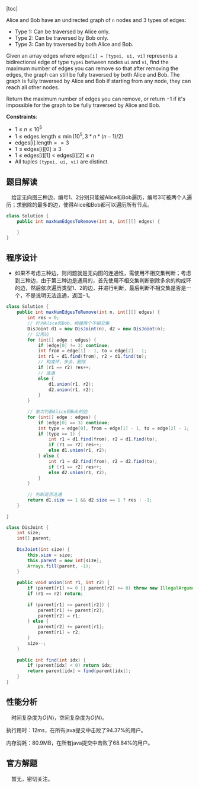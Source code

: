 [toc]

Alice and Bob have an undirected graph of `n` nodes and 3 types of edges:

* Type 1: Can be traversed by Alice only.
* Type 2: Can be traversed by Bob only.
* Type 3: Can by traversed by both Alice and Bob.

Given an array edges where `edges[i] = [typei, ui, vi]` represents a bidirectional edge of type `typei` between nodes `ui` and `vi`, find the maximum number of edges you can remove so that after removing the edges, the graph can still be fully traversed by both Alice and Bob. The graph is fully traversed by Alice and Bob if starting from any node, they can reach all other nodes.

Return the maximum number of edges you can remove, or return $-1$ if it's impossible for the graph to be fully traversed by Alice and Bob.



**Constraints**:

* $1 \le n \le 10^5$
* $1 \le \text{edges.length} \le \min(10^5, 3 * n * (n-1) / 2)$
* $\text{edges[i].length} == 3$
* $1 \le \text{edges[i][0]} \le 3$
* $1 \le \text{edges[i][1]} < \text{edges[i][2]} \le n$
* All tuples `(typei, ui, vi)` are distinct.



## 题目解读

&emsp;给定无向图三种边，编号$1$、$2$分别只能被Alice和Bob遍历，编号$3$可被两个人遍历；求删除的最多的边，使得Alice和Bob都可以遍历所有节点。

```java
class Solution {
    public int maxNumEdgesToRemove(int n, int[][] edges) {

    }
}
```

## 程序设计

* 如果不考虑三种边，则问题就是无向图的连通性，需使用不相交集判断；考虑到三种边，由于第三种边是通用的，首先使用不相交集判断删除多余的构成环的边，然后依次遍历类型$1$、$2$的边，并进行判断，最后判断不相交集是否是一个，不是说明无法连通，返回$-1$。

```java
class Solution {
    public int maxNumEdgesToRemove(int n, int[][] edges) {
        int res = 0;
        // 针对Alice和Bob，构建两个不相交集
        DisJoint d1 = new DisJoint(n), d2 = new DisJoint(n);
        // 公用边
        for (int[] edge : edges) {
            if (edge[0] != 3) continue;
            int from = edge[1] - 1, to = edge[2] - 1;
            int r1 = d1.find(from), r2 = d1.find(to);
            // 构成环，多余，删除
            if (r1 == r2) res++;
            // 连通
            else {
                d1.union(r1, r2);
                d2.union(r1, r2);
            }
        }
        
        // 依次判断Alice和Bob的边
        for (int[] edge : edges) {
            if (edge[0] == 3) continue;
            int type = edge[0], from = edge[1] - 1, to = edge[2] - 1;
            if (type == 1) {
                int r1 = d1.find(from), r2 = d1.find(to);
                if (r1 == r2) res++;
                else d1.union(r1, r2);
            } else {
                int r1 = d2.find(from), r2 = d2.find(to);
                if (r1 == r2) res++;
                else d2.union(r1, r2);
            }
        }
        
        // 判断是否连通
        return d1.size == 1 && d2.size == 1 ? res : -1;
    }
    
}

class DisJoint {
    int size;
    int[] parent;
    
    DisJoint(int size) {
        this.size = size;
        this.parent = new int[size];
        Arrays.fill(parent, -1);
    }
    
    public void union(int r1, int r2) {
        if (parent[r1] >= 0 || parent[r2] >= 0) throw new IllegalArgumentException("invalid param");
        if (r1 == r2) return;
        
        if (parent[r1] <= parent[r2]) {
            parent[r1] += parent[r2];
            parent[r2] = r1;
        } else {
            parent[r2] += parent[r1];
            parent[r1] = r2;
        }
        size--;
    }
    
    public int find(int idx) {
        if (parent[idx] < 0) return idx;
        return parent[idx] = find(parent[idx]);
    }
}
```

## 性能分析

&emsp;时间复杂度为$O(N)$，空间复杂度为$O(N)$。

执行用时：12ms，在所有java提交中击败了94.37%的用户。

内存消耗：80.9MB，在所有java提交中击败了68.84%的用户。

## 官方解题

&emsp;暂无，密切关注。